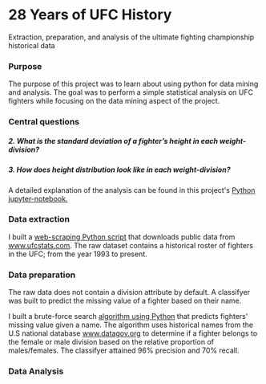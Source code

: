 # 28 Years of UFC History
Extraction, preparation, and analysis of the ultimate fighting championship historical data

### Purpose
The purpose of this project was to learn about using python for data mining and analysis. The goal was to perform a simple statistical analysis on UFC fighters while focusing on the data mining aspect of the project. 

### Central questions
#####   2. What is the standard deviation of a fighter’s height in each weight-division?
#####   3. How does height distribution look like in each weight-division? 

A detailed explanation of the analysis can be found in this project's [Python jupyter-notebook.](https://github.com/estgarci/UFC-Data-Analysis/blob/main/exploratory_analysis.ipynb)
### Data extraction
I built a [web-scraping Python script](https://github.com/estgarci/UFC-Data-Analysis/blob/main/data/extraction/extract_fighters.py) that downloads public data from www.ufcstats.com. The raw dataset contains a historical roster of fighters in the UFC; from the year 1993 to present.
### Data preparation
The raw data does not contain a division attribute by default. A classifyer was built to predict the missing value of a fighter based on their name.

I built a brute-force search [algorithm using Python](https://github.com/estgarci/UFC-Data-Analysis/blob/main/name_sex_classifier/sex_classifier.py) that predicts fighters' missing value given a name. The algorithm uses historical names from the U.S national database www.datagov.org to determine if a fighter belongs to the female or male division based on the relative proportion of males/females. The classifyer attained 96% precision and 70% recall.

### Data Analysis 

